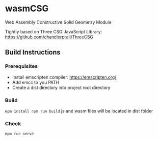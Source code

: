 # wasmCSG
Web Assembly Constructive Solid Geometry Module

Tightly based on Three CSG JavaScript Library: https://github.com/chandlerprall/ThreeCSG

## Build Instructions
### Prerequisites

- Install emscripten compiler: https://emscripten.org/
- Add emcc to you PATH
- Create a dist directory into project root directory

### Build

``
npm install
npm run build
`` 
js and wasm files will be located in dist folder

### Check
``
npm run serve
``

